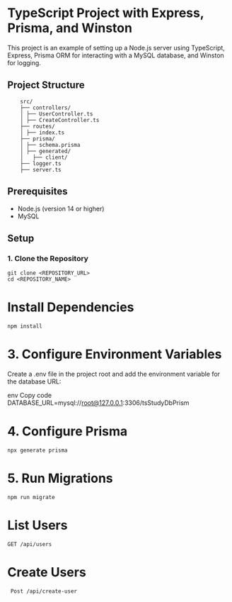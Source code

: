 # TypeScript Project with Express, Prisma, and Winston

This project is an example of setting up a Node.js server using TypeScript, Express, Prisma ORM for interacting with a MySQL database, and Winston for logging.

## Project Structure

```
    src/
    ├── controllers/
    │ ├── UserController.ts
    │ ├── CreateController.ts
    ├── routes/
    │ ├── index.ts
    ├── prisma/
    │ ├── schema.prisma
    │ ├── generated/
    │   ├── client/
    ├── logger.ts
    ├── server.ts
```

## Prerequisites

- Node.js (version 14 or higher)
- MySQL

## Setup

### 1. Clone the Repository

```
git clone <REPOSITORY_URL>
cd <REPOSITORY_NAME>
```

# Install Dependencies
``npm install``

# 3. Configure Environment Variables
   Create a .env file in the project root and add the environment variable for the database URL:

env
Copy code
DATABASE_URL=mysql://root@127.0.0.1:3306/tsStudyDbPrism
# 4. Configure Prisma
``npx generate prisma``

# 5. Run Migrations
``npm run migrate``


# List Users
``GET /api/users``
# Create Users
`` Post /api/create-user``

